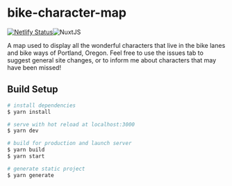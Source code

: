 # bike-character-map

[![Netlify Status](https://api.netlify.com/api/v1/badges/8892d9c1-56e8-4ed1-a626-8f245cfdb4db/deploy-status)](https://musing-nightingale-cff63c.netlify.app)![NuxtJS](https://img.shields.io/badge/Nuxt-black?style=for-the-badge&logo=nuxt.js&logoColor=white)

A map used to display all the wonderful characters that live in the bike lanes and bike ways of Portland, Oregon.
Feel free to use the issues tab to suggest general site changes, or to inform me about characters that may have been missed!

## Build Setup

```bash
# install dependencies
$ yarn install

# serve with hot reload at localhost:3000
$ yarn dev

# build for production and launch server
$ yarn build
$ yarn start

# generate static project
$ yarn generate
```
